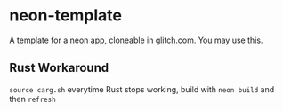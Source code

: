# neon-template
A template for a neon app, cloneable in glitch.com. You may use this.

## Rust Workaround
`source carg.sh` everytime Rust stops working, build with `neon build` and then `refresh`
